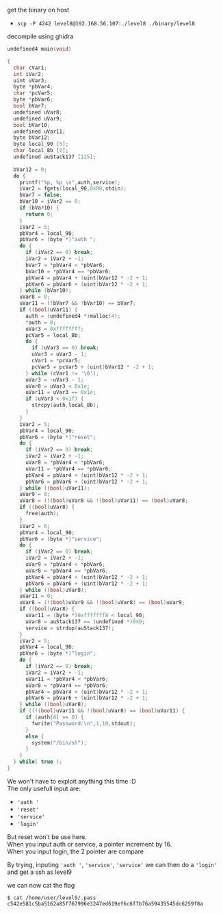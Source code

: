 get the binary on host
* `scp -P 4242 level8@192.168.56.107:./level8 ./binary/level8`

decompile using ghidra
```c
undefined4 main(void)

{
  char cVar1;
  int iVar2;
  uint uVar3;
  byte *pbVar4;
  char *pcVar5;
  byte *pbVar6;
  bool bVar7;
  undefined uVar8;
  undefined uVar9;
  bool bVar10;
  undefined uVar11;
  byte bVar12;
  byte local_90 [5];
  char local_8b [2];
  undefined auStack137 [125];
  
  bVar12 = 0;
  do {
    printf("%p, %p \n",auth,service);
    iVar2 = fgets(local_90,0x80,stdin);
    bVar7 = false;
    bVar10 = iVar2 == 0;
    if (bVar10) {
      return 0;
    }
    iVar2 = 5;
    pbVar4 = local_90;
    pbVar6 = (byte *)"auth ";
    do {
      if (iVar2 == 0) break;
      iVar2 = iVar2 + -1;
      bVar7 = *pbVar4 < *pbVar6;
      bVar10 = *pbVar4 == *pbVar6;
      pbVar4 = pbVar4 + (uint)bVar12 * -2 + 1;
      pbVar6 = pbVar6 + (uint)bVar12 * -2 + 1;
    } while (bVar10);
    uVar8 = 0;
    uVar11 = (!bVar7 && !bVar10) == bVar7;
    if ((bool)uVar11) {
      auth = (undefined4 *)malloc(4);
      *auth = 0;
      uVar3 = 0xffffffff;
      pcVar5 = local_8b;
      do {
        if (uVar3 == 0) break;
        uVar3 = uVar3 - 1;
        cVar1 = *pcVar5;
        pcVar5 = pcVar5 + (uint)bVar12 * -2 + 1;
      } while (cVar1 != '\0');
      uVar3 = ~uVar3 - 1;
      uVar8 = uVar3 < 0x1e;
      uVar11 = uVar3 == 0x1e;
      if (uVar3 < 0x1f) {
        strcpy(auth,local_8b);
      }
    }
    iVar2 = 5;
    pbVar4 = local_90;
    pbVar6 = (byte *)"reset";
    do {
      if (iVar2 == 0) break;
      iVar2 = iVar2 + -1;
      uVar8 = *pbVar4 < *pbVar6;
      uVar11 = *pbVar4 == *pbVar6;
      pbVar4 = pbVar4 + (uint)bVar12 * -2 + 1;
      pbVar6 = pbVar6 + (uint)bVar12 * -2 + 1;
    } while ((bool)uVar11);
    uVar9 = 0;
    uVar8 = (!(bool)uVar8 && !(bool)uVar11) == (bool)uVar8;
    if ((bool)uVar8) {
      free(auth);
    }
    iVar2 = 6;
    pbVar4 = local_90;
    pbVar6 = (byte *)"service";
    do {
      if (iVar2 == 0) break;
      iVar2 = iVar2 + -1;
      uVar9 = *pbVar4 < *pbVar6;
      uVar8 = *pbVar4 == *pbVar6;
      pbVar4 = pbVar4 + (uint)bVar12 * -2 + 1;
      pbVar6 = pbVar6 + (uint)bVar12 * -2 + 1;
    } while ((bool)uVar8);
    uVar11 = 0;
    uVar8 = (!(bool)uVar9 && !(bool)uVar8) == (bool)uVar9;
    if ((bool)uVar8) {
      uVar11 = (byte *)0xfffffff8 < local_90;
      uVar8 = auStack137 == (undefined *)0x0;
      service = strdup(auStack137);
    }
    iVar2 = 5;
    pbVar4 = local_90;
    pbVar6 = (byte *)"login";
    do {
      if (iVar2 == 0) break;
      iVar2 = iVar2 + -1;
      uVar11 = *pbVar4 < *pbVar6;
      uVar8 = *pbVar4 == *pbVar6;
      pbVar4 = pbVar4 + (uint)bVar12 * -2 + 1;
      pbVar6 = pbVar6 + (uint)bVar12 * -2 + 1;
    } while ((bool)uVar8);
    if ((!(bool)uVar11 && !(bool)uVar8) == (bool)uVar11) {
      if (auth[8] == 0) {
        fwrite("Password:\n",1,10,stdout);
      }
      else {
        system("/bin/sh");
      }
    }
  } while( true );
}
```

We won't have to exploit anything this time :D\
The only usefull input are:
* `'auth '`
* `'reset'`
* `'service'`
* `'login'`

But reset won't be use here.\
When you input auth or service, a pointer increment by 16.\
When you input login, the 2 pointer are compare

By trying, inputing `'auth '`, `'service'`, `'service'` we can then do a `'login'` and get a ssh as level9

we can now cat the flag
```
$ cat /home/user/level9/.pass
c542e581c5ba5162a85f767996e3247ed619ef6c6f7b76a59435545dc6259f8a
```
